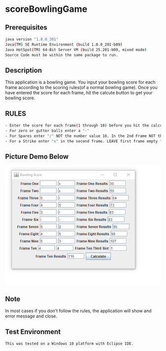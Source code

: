 # scoreBowlingGame

## Prerequisites
```bash
java version "1.8.0_201"
Java(TM) SE Runtime Environment (build 1.8.0_201-b09)
Java HotSpot(TM) 64-Bit Server VM (build 25.201-b09, mixed mode)
Source Code must be within the same package to run.
```

## Description
This application is a bowling game. You input your bowling score for each frame according to the scoring rules(of a normal bowling game).
Once you have entered the score for each frame, hit the calcute button to get your bowling score.

## RULES
```bash
- Enter the score for each frame(1 through 10) before you hit the calculate button.
- For zero or gutter balls enter a "-"
- For Spares enter "/" NOT the number value 10. In the 2nd Frame NOT the first frame.
- For a Strike enter "x" in the second frame. LEAVE first frame empty "".  Don't put any values in the first frame for a strike.
```

## Picture Demo Below
![alt text](https://github.com/jcurti1/scoreBowlingGame/blob/master/BowlingDemo1.png)


## Note

In most cases if you don't follow the rules, the application will show and error message and close.

## Test Environment
```bash
This was tested on a Windows 10 platform with Eclipse IDE.
```
